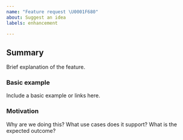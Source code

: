 ```yaml
---
name: "Feature request \U0001F680"
about: Suggest an idea
labels: enhancement

---
```


## Summary
Brief explanation of the feature.

### Basic example
Include a basic example or links here.

### Motivation
Why are we doing this? What use cases does it support? What is the expected outcome?

<!--  £ack https://github.com/othneildrew/Best-README-Template/blob/master/.github/ISSUE_TEMPLATE/bug-report---.md?plain=1 --> 